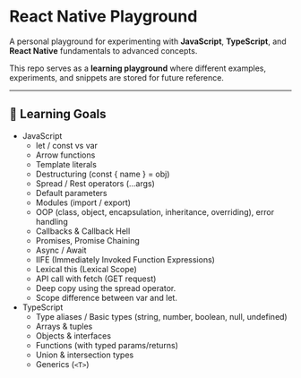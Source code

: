 # React Native Playground

A personal playground for experimenting with **JavaScript**, **TypeScript**, and **React Native** fundamentals to advanced concepts.

This repo serves as a **learning playground** where different examples, experiments, and snippets are stored for future reference.

---

## 🎯 Learning Goals
- JavaScript
  - let / const vs var
  - Arrow functions
  - Template literals
  - Destructuring (const { name } = obj)
  - Spread / Rest operators (...args)
  - Default parameters
  - Modules (import / export)
  - OOP (class, object, encapsulation, inheritance, overriding), error handling
  - Callbacks & Callback Hell
  - Promises, Promise Chaining
  - Async / Await
  - IIFE (Immediately Invoked Function Expressions)
  - Lexical this (Lexical Scope)
  - API call with fetch (GET request)
  - Deep copy using the spread operator.
  - Scope difference between var and let.
- TypeScript
  - Type aliases / Basic types (string, number, boolean, null, undefined)
  - Arrays & tuples
  - Objects & interfaces
  - Functions (with typed params/returns)
  - Union & intersection types
  - Generics (`<T>`)